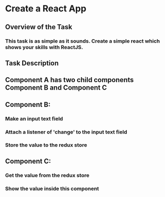 # Create a React App
## Overview of the Task
### This task is as simple as it sounds. Create a simple react which shows your skills with ReactJS.  
## Task Description
## Component A has two child components Component B and Component C
## Component B:
### Make an input text field
### Attach a listener of 'change' to the input text field
### Store the value to the redux store
## Component C:
### Get the value from the redux store
### Show the value inside this component
